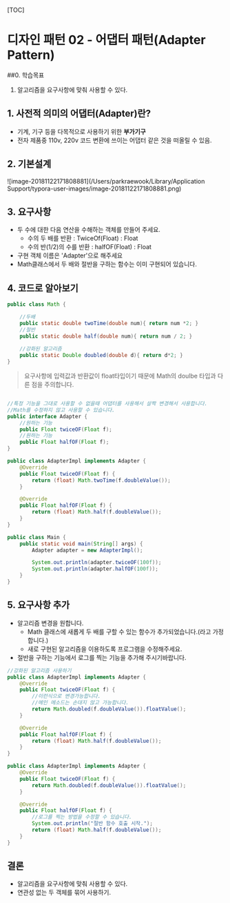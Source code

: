 [TOC]

# 디자인 패턴 02 - 어댑터 패턴(Adapter Pattern)

##0. 학습목표

1. 알고리즘을 요구사항에 맞춰 사용할 수 있다.

## 1. 사전적 의미의 어댑터(Adapter)란?

* 기계, 기구 등을 다목적으로 사용하기 위한 **부가기구**
* 전자 제품중 110v, 220v 코드 변환에 쓰이는 어댑터 같은 것을 떠올릴 수 있음.



## 2. 기본설계

![image-20181122171808881](/Users/parkraewook/Library/Application Support/typora-user-images/image-20181122171808881.png)



## 3. 요구사항

* 두 수에 대한 다음 연산을 수해하는 객체를 만들어 주세요.
  * 수의 두 배를 반환 : TwiceOf(Float) : Float
  * 수의 반(1/2)의 수를 반환 : halfOF(Float) : Float
* 구현 객체 이름은 'Adapter'으로 해주세요
* Math클래스에서 두 배와 절반을 구하는 함수는 이미 구현되어 있습니다.



## 4. 코드로 알아보기

```java
public class Math {

    //두배
    public static double twoTime(double num){ return num *2; }
    //절반
    public static double half(double num){ return num / 2; }
    
    //강화된 알고리즘
    public static Double doubled(double d){ return d*2; }
}
```

> 요구사항에 입력값과 반환값이 float타입이기 때문에 Math의 doulbe 타입과 다른 점을 주의합니다.

```java

//특정 기능을 그대로 사용할 수 없을때 어댑터를 사용해서 살짝 변경해서 사용합니다.
//Math를 수정하지 않고 사용할 수 있습니다.
public interface Adapter {
    //원하는 기능
    public Float twiceOF(Float f);
    //원하는 기능
    public Float halfOF(Float f);
}
```

```java
public class AdapterImpl implements Adapter {
    @Override
    public Float twiceOF(Float f) {
        return (float) Math.twoTime(f.doubleValue());
    }

    @Override
    public Float halfOF(Float f) {
        return (float) Math.half(f.doubleValue());
    }
}
```

```java
public class Main {
    public static void main(String[] args) {
        Adapter adapter = new AdapterImpl();

        System.out.println(adapter.twiceOF(100f));
        System.out.println(adapter.halfOF(100f));
    }
}
```



## 5. 요구사항 추가

* 알고리즘 변경을 원합니다.
  * Math 클래스에 새롭게 두 배를 구할 수 있는 함수가 추가되었습니다.(라고 가정합니다.)
  * 새로 구현된 알고리즘을 이용하도록 프로그램을 수정해주세요.
* 절반을 구하는 기능에서 로그를 찍는 기능을 추가해 주시기바랍니다.

```java
//강화된 알고리즘 사용하기
public class AdapterImpl implements Adapter {
    @Override
    public Float twiceOF(Float f) {
        //이런식으로 변경가능합니다.
        //메인 메소드는 손대지 않고 가능합니다.
        return Math.doubled(f.doubleValue()).floatValue();
    }

    @Override
    public Float halfOF(Float f) {
        return (float) Math.half(f.doubleValue());
    }
}

```

```java
public class AdapterImpl implements Adapter {
    @Override
    public Float twiceOF(Float f) {
        return Math.doubled(f.doubleValue()).floatValue();
    }

    @Override
    public Float halfOF(Float f) {
        //로그를 찍는 방법을 수정할 수 있습니다.
        System.out.println("절반 함수 호출 시작.");
        return (float) Math.half(f.doubleValue());
    }
}
```



## 결론

* 알고리즘을 요구사항에 맞춰 사용할 수 있다.
* 연관성 없는 두 객체를 묶어 사용하기.